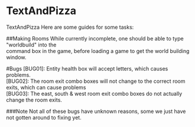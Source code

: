 # TextAndPizza
TextAndPizza
Here are some guides for some tasks:

##Making Rooms
While currently incomplete, one should be able to type "worldbuild" into the
<br />command box in the game, before loading a game to get the world building window.

#Bugs
[BUG01]: Entity health box will accept letters, which causes problems. <br />
[BUG02]: The room exit combo boxes will not change to the correct room exits, which can cause problems <br />
[BUG03]: The east, south & west room exit combo boxes do not actually change the room exits.

###Note
Not all of these bugs have unknown reasons, some we just have not gotten around to fixing yet.
